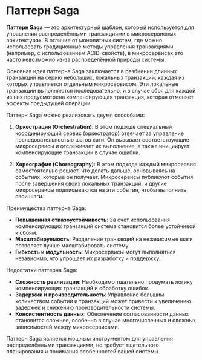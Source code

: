 # Паттерн Saga

**Паттерн Saga** — это архитектурный шаблон, который используется для управления распределёнными транзакциями в микросервисных архитектурах. В отличие от монолитных систем, где можно использовать традиционные методы управления транзакциями (например, с использованием ACID-свойств), в микросервисах это часто невозможно из-за распределённой природы системы.

Основная идея паттерна Saga заключается в разбиении длинных транзакций на серию небольших, локальных транзакций, каждая из которых управляется отдельным микросервисом. Эти локальные транзакции выполняются последовательно, и в случае сбоя для каждой из них предусмотрена компенсирующая транзакция, которая отменяет эффекты предыдущей операции.

Паттерн Saga можно реализовать двумя способами:

1. **Оркестрация (Orchestration)**: В этом подходе специальный координирующий сервис (оркестратор) отвечает за управление последовательностью шагов саги. Он вызывает соответствующие микросервисы и отслеживает их выполнение, а также инициирует компенсирующие транзакции в случае ошибки.

2. **Хореография (Choreography)**: В этом подходе каждый микросервис самостоятельно решает, что делать дальше, основываясь на событиях, которые он получает. Микросервисы публикуют события после завершения своих локальных транзакций, и другие микросервисы подписываются на эти события, чтобы выполнить свои шаги.

Преимущества паттерна Saga:
- **Повышенная отказоустойчивость**: За счёт использования компенсирующих транзакций система становится более устойчивой к сбоям.
- **Масштабируемость**: Разделение транзакций на независимые шаги позволяет лучше масштабировать систему.
- **Гибкость и модульность**: Микросервисы могут выполняться независимо, что упрощает их разработку и поддержку.

Недостатки паттерна Saga:
- **Сложность реализации**: Необходимо тщательно продумать логику компенсирующих транзакций и обработку ошибок.
- **Задержки и производительность**: Управление большим количеством событий и транзакций может привести к увеличению задержек и снижению производительности системы.
- **Консистентность данных**: Обеспечение согласованности данных становится сложнее, особенно в случае многочисленных и сложных зависимостей между микросервисами.

Паттерн Saga является мощным инструментом для управления распределёнными транзакциями, но требует тщательного планирования и понимания особенностей вашей системы.